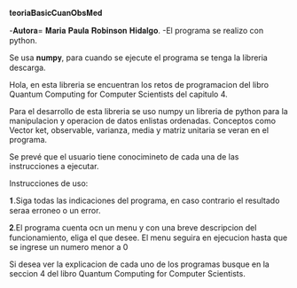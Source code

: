 𝐭𝐞𝐨𝐫𝐢𝐚𝐁𝐚𝐬𝐢𝐜𝐂𝐮𝐚𝐧𝐎𝐛𝐬𝐌𝐞𝐝

-𝐀𝐮𝐭𝐨𝐫𝐚= 𝐌𝐚𝐫𝐢𝐚 𝐏𝐚𝐮𝐥𝐚 𝐑𝐨𝐛𝐢𝐧𝐬𝐨𝐧 𝐇𝐢𝐝𝐚𝐥𝐠𝐨. -El programa se realizo con python.  

Se usa 𝐧𝐮𝐦𝐩𝐲, para cuando se ejecute el programa se tenga la libreria descarga. 

Hola, en esta libreria se encuentran los retos de programacion del libro Quantum Computing for Computer Scientists del capitulo 4.

Para el desarrollo de esta libreria se uso numpy un libreria de python para la manipulacion y operacion de datos enlistas ordenadas. Conceptos como Vector ket, observable, varianza, media y matriz unitaria se veran en el programa.

Se prevé que el usuario tiene conocimineto de cada una de las instrucciones a ejecutar.

Instrucciones de uso:

   𝟏.Siga todas las indicaciones del programa, en caso contrario el resultado seraa erroneo o un error.
   
   𝟐.El programa cuenta ocn un menu y con una breve descripcion del funcionamiento, eliga el que desee. El menu seguira en ejecucion hasta que se ingrese un numero        menor a 0

Si desea ver la explicacion de cada uno de los programas busque en la seccion 4 del libro Quantum Computing for Computer Scientists.
